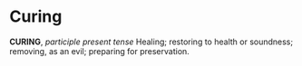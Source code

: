 # Curing

**CURING**, _participle present tense_ Healing; restoring to health or soundness; removing, as an evil; preparing for preservation.